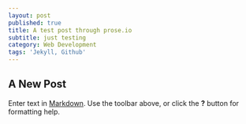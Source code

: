 ```yaml
---
layout: post
published: true
title: A test post through prose.io
subtitle: just testing
category: Web Development
tags: 'Jekyll, Github'
---
```

## A New Post

Enter text in [Markdown](http://daringfireball.net/projects/markdown/). Use the toolbar above, or click the **?** button for formatting help.
